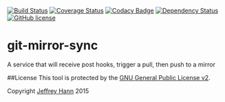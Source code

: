 [![Build Status](https://travis-ci.org/obihann/git-mirror-sync.svg)](https://travis-ci.org/fear-the-dice/web)
[![Coverage Status](https://coveralls.io/repos/obihann/git-mirror-sync/badge.svg)](https://coveralls.io/r/obihann/git-mirror-sync)
[![Codacy Badge](https://www.codacy.com/project/badge/3810010b5f2949babc0f55fe9ba9c45b)](https://www.codacy.com/app/jeffhann/git-mirror-sync)
[![Dependency Status](https://david-dm.org/obihann/git-mirror-sync.svg)](https://david-dm.org/fear-the-dice/web)
[![GitHub license](https://img.shields.io/github/license/obihann/git-mirror-sync.svg)]()

# git-mirror-sync
A service that will receive post hooks, trigger a pull, then push to a mirror

##License
This tool is protected by the [GNU General Public License v2](http://www.gnu.org/licenses/gpl-2.0.html).

Copyright [Jeffrey Hann](http://jeffreyhann.ca/) 2015
